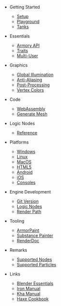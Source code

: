 
* Getting Started

  * [Setup](getting_started/setup.md)
  * [Playground](getting_started/playground.md)
  * [Tanks](getting_started/tanks.md)

* Essentials

  * [Armory API](http://armory3d.org/manual/api)
  * [Traits](essentials/traits.md)
  * [Multi-User](essentials/multiuser.md)

* Graphics

  * [Global Illumination](graphics/global_illumination.md)
  * [Anti-Aliasing](graphics/antialiasing.md)
  * [Post-Processing](graphics/screen-effects.md)
  * [Vertex Colors](graphics/vertexcolors.md)

* Code

  * [WebAssembly](code/wasm.md)
  * [Generate Mesh](code/generate_mesh.md)

* Logic Nodes

  * [Reference](logic_nodes/reference.md)

* Platforms

  * [Windows](platforms/windows.md)
  * [Linux](platforms/linux.md)
  * [MacOS](platforms/macos.md)
  * [HTML5](platforms/html5.md)
  * [Android](platforms/android.md)
  * [iOS](platforms/ios.md)
  * [Consoles](platforms/consoles.md)

* Engine Development

  * [Git Version](dev/gitversion.md)
  * [Logic Nodes](dev/logicnodes.md)
  * [Render Path](dev/renderpath.md)

* Tooling

  * [ArmorPaint](http://armorpaint.org/manual)
  * [Substance Painter](tooling/substancepainter.md)
  * [RenderDoc](tooling/renderdoc.md)

* Remarks

  * [Supported Nodes](remarks/supported_nodes.md)
  * [Supported Particles](remarks/supported_particles.md)

* Links

  * [Blender Essentials](https://www.youtube.com/watch?v=kes2qmijy7w&list=PLa1F2ddGya_8V90Kd5eC5PeBjySbXWGK1)
  * [Iron Manual](http://armory3d.org/iron)
  * [Kha Manual](https://github.com/KTXSoftware/Kha/wiki)
  * [Haxe Cookbook](http://code.haxe.org/category/beginner/)
